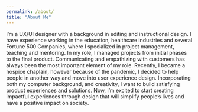 ```yaml
---
permalink: /about/
title: "About Me"
---
```


I’m a UX/UI designer with a background in editing and instructional design. I have experience working in the education, healthcare industries and several Fortune 500 Companies, where I specialized in project management, teaching and mentoring. In my role, I managed projects from initial phases to the final product. Communicating and empathizing with customers has always been the most important element of my role. Recently, I became a hospice chaplain, however because of the pandemic, I decided to help people in another way and move into user experience design. Incorporating both my computer background, and creativity, I want to build satisfying product experiences and solutions. Now, I’m excited to start creating impactful experiences through design that will simplify people’s lives and have a positive impact on society.
